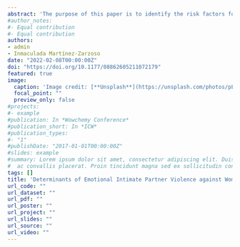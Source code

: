 ```yaml
---
abstract: 'The purpose of this paper is to identify the risk factors for emotional intimate partner violence (IPV) against women and girls with children in Mexico from an ecological perspective. To that end, we generate a dataset with 35,004 observations and 42 covariates, to which we apply an additive probit model estimated with a boosting algorithm to overcome high-dimensionality and simultaneously perform variable selection and model choice. The dataset integrates 10 information sources, allowing us to properly characterize the four levels of the ecological approach, which is the first contribution of this paper. In addition, there are three key contributions. First, we identify a number of factors significantly linked to emotional IPV against women with children: age, age at sexual initiation, age at marriage (or cohabitation), autonomy regarding professional issues, social support networks, division of housework, the community’s Gini index, women’s economic participation in the municipality, and the prevalence of crime against males in the region. Second, we discuss some risk factors whose effects have not been examined or have been underexplored for Mexico; these include women’s decision-making autonomy, social support networks, distribution of housework, the community’s economic inequality, and criminality. Third, we identify specific risk subgroups that are generally overlooked: women who had their first sexual intercourse during childhood and women who got married (or moved in together with a partner) late in life. The main results suggest that strategies aiming to promote women’s social and economic empowerment and reduce criminality should also incorporate a gender component regarding emotional violence against women with children in the context of intimate relationships.'
#author_notes:
#- Equal contribution
#- Equal contribution
authors:
- admin
- Inmaculada Martínez-Zarzoso
date: "2022-02-08T00:00:00Z"
doi: "https://doi.org/10.1177/08862605211072179"
featured: true
image:
  caption: 'Image credit: [**Unsplash**](https://unsplash.com/photos/pLCdAaMFLTE)'
  focal_point: ""
  preview_only: false
#projects:
#- example
#publication: In *Wowchemy Conference*
#publication_short: In *ICW*
#publication_types:
#- "1"
#publishDate: "2017-01-01T00:00:00Z"
#slides: example
#summary: Lorem ipsum dolor sit amet, consectetur adipiscing elit. Duis posuere tellus
#  ac convallis placerat. Proin tincidunt magna sed ex sollicitudin condimentum.
tags: []
title: 'Determinants of Emotional Intimate Partner Violence against Women and Girls with Children in Mexican Households:  An Ecological Framework'
url_code: ""
url_dataset: ""
url_pdf: ""
url_poster: ""
url_project: ""
url_slides: ""
url_source: ""
url_video: ""
---
```

